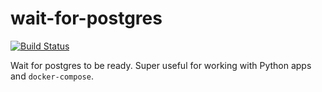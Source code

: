 # wait-for-postgres

[![Build Status](https://travis-ci.org/agconti/wait-for-postgres.svg?branch=master)](https://travis-ci.org/agconti/wait-for-postgres)

Wait for postgres to be ready. Super useful for working with Python apps and `docker-compose`. 
